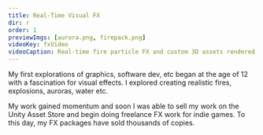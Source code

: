 ```yaml
---
title: Real-Time Visual FX
dir: r
order: 1
previewImgs: [aurora.png, firepack.png]
videoKey: fxVideo
videoCaption: Real-time fire particle FX and custom 3D assets rendered in Unity3D
---
```

My first explorations of graphics, software dev, etc began at the age of 12 with a fascination for visual effects. I explored creating realistic fires, explosions, auroras, water etc. 

My work gained momentum and soon I was able to sell my work on the Unity Asset Store and begin doing freelance FX work for indie games. To this day, my FX packages have sold thousands of copies.  